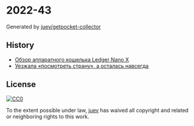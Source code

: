 # 2022-43

Generated by [juev/getpocket-collector](https://github.com/juev/getpocket-collector)

## History

- [Обзор аппаратного кошелька Ledger Nano X](https://cryptonist.ru/blog/apparatnye-koshelki/obzor-ledger-nano-x)
- [Уезжала «посмотреть страну», а осталась навсегда](https://luxtoday.lu/interview-ru/uezzhala-posmotret-stranu-a-ostalas-navsegda)

## License

[![CC0](https://mirrors.creativecommons.org/presskit/buttons/88x31/svg/cc-zero.svg)](https://creativecommons.org/publicdomain/zero/1.0/)

To the extent possible under law, [juev](https://github.com/juev) has waived all copyright and related or neighboring rights to this work.
